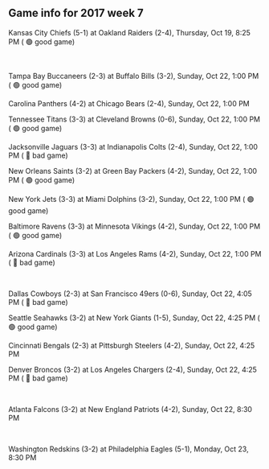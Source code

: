 ## Game info for 2017 week 7
Kansas City Chiefs (5-1) at Oakland Raiders (2-4), Thursday, Oct 19, 8:25 PM (	:green_circle: good game)


<br/>

Tampa Bay Buccaneers (2-3) at Buffalo Bills (3-2), Sunday, Oct 22, 1:00 PM (	:green_circle: good game)

Carolina Panthers (4-2) at Chicago Bears (2-4), Sunday, Oct 22, 1:00 PM

Tennessee Titans (3-3) at Cleveland Browns (0-6), Sunday, Oct 22, 1:00 PM (	:green_circle: good game)

Jacksonville Jaguars (3-3) at Indianapolis Colts (2-4), Sunday, Oct 22, 1:00 PM (	:red_circle: bad game)

New Orleans Saints (3-2) at Green Bay Packers (4-2), Sunday, Oct 22, 1:00 PM (	:green_circle: good game)

New York Jets (3-3) at Miami Dolphins (3-2), Sunday, Oct 22, 1:00 PM (	:green_circle: good game)

Baltimore Ravens (3-3) at Minnesota Vikings (4-2), Sunday, Oct 22, 1:00 PM (	:green_circle: good game)

Arizona Cardinals (3-3) at Los Angeles Rams (4-2), Sunday, Oct 22, 1:00 PM (	:red_circle: bad game)


<br/>

Dallas Cowboys (2-3) at San Francisco 49ers (0-6), Sunday, Oct 22, 4:05 PM (	:red_circle: bad game)

Seattle Seahawks (3-2) at New York Giants (1-5), Sunday, Oct 22, 4:25 PM (	:green_circle: good game)

Cincinnati Bengals (2-3) at Pittsburgh Steelers (4-2), Sunday, Oct 22, 4:25 PM

Denver Broncos (3-2) at Los Angeles Chargers (2-4), Sunday, Oct 22, 4:25 PM (	:red_circle: bad game)


<br/>

Atlanta Falcons (3-2) at New England Patriots (4-2), Sunday, Oct 22, 8:30 PM


<br/>

Washington Redskins (3-2) at Philadelphia Eagles (5-1), Monday, Oct 23, 8:30 PM

